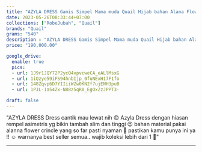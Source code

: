 ```yaml
---
title: "AZYLA DRESS Gamis Simpel Mama muda Quail Hijab bahan Alana Flower Crincle"
date: 2023-05-26T08:33:44+07:00
collections: ["RobeJubah", "Quail"]
brands: "Quail"
grams: "540"
description : "AZYLA DRESS Gamis Simpel Mama muda Quail Hijab bahan Alana Flower Crincle"
price: "190,000.00"

google_drive:
  enable: true
  pics:
  - url: 1J9r1JQY72P2ycQ4vpvcweCA_eALlMsxG
  - url: 1iQzye59iFS94hnbIjp_0fuNExH17F1fo
  - url: 148Zqvp6D7YIIiiWZw0KN2f7ujENH3puB
  - url: 1PJL-1a54Zx-N88z5qR0_EgOxZzJPPT3-

draft: false
---
```


"AZYLA DRESS 
Dress cantik mau lewat nih 😍 Azyla Dress dengan hiasan rempel asimetris yg bikin tambah slim dan tinggi 😉 bahan material pakai alanna flower crincle yang so far pasti nyaman 🤗 pastikan kamu punya ini ya !! ☺️ warnanya best seller semua.. wajib koleksi lebih dari 1 🤍"

---   
  
